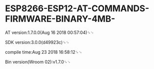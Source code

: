 # ESP8266-ESP12-AT-COMMANDS-FIRMWARE-BINARY-4MB-

AT version:1.7.0.0(Aug 16 2018 00:57:04)␍␊

SDK version:3.0.0(d49923c)␍␊

compile time:Aug 23 2018 16:58:12␍␊

Bin version(Wroom 02):v1.7.0␍␊
